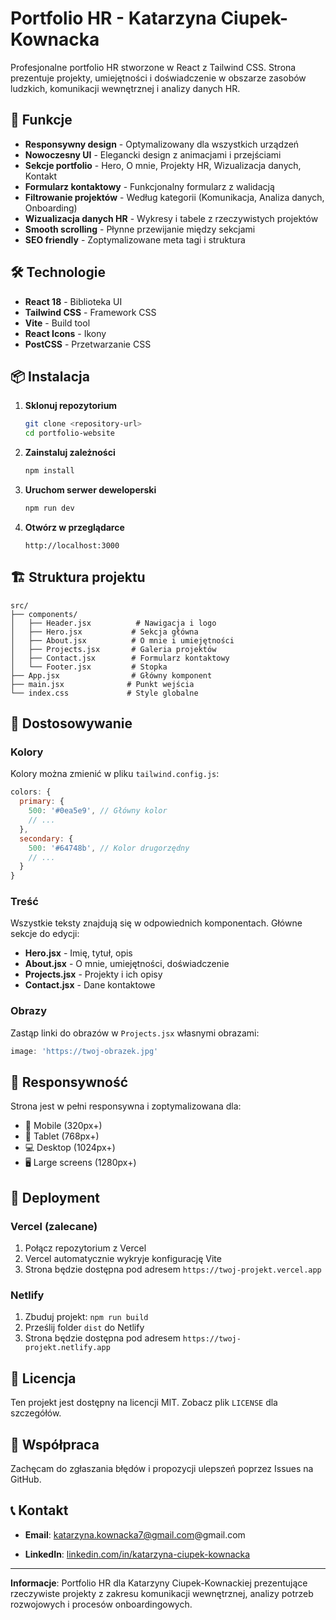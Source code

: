 # Portfolio HR - Katarzyna Ciupek-Kownacka

Profesjonalne portfolio HR stworzone w React z Tailwind CSS. Strona prezentuje projekty, umiejętności i doświadczenie w obszarze zasobów ludzkich, komunikacji wewnętrznej i analizy danych HR.

## 🚀 Funkcje

- **Responsywny design** - Optymalizowany dla wszystkich urządzeń
- **Nowoczesny UI** - Elegancki design z animacjami i przejściami
- **Sekcje portfolio** - Hero, O mnie, Projekty HR, Wizualizacja danych, Kontakt
- **Formularz kontaktowy** - Funkcjonalny formularz z walidacją
- **Filtrowanie projektów** - Według kategorii (Komunikacja, Analiza danych, Onboarding)
- **Wizualizacja danych HR** - Wykresy i tabele z rzeczywistych projektów
- **Smooth scrolling** - Płynne przewijanie między sekcjami
- **SEO friendly** - Zoptymalizowane meta tagi i struktura

## 🛠️ Technologie

- **React 18** - Biblioteka UI
- **Tailwind CSS** - Framework CSS
- **Vite** - Build tool
- **React Icons** - Ikony
- **PostCSS** - Przetwarzanie CSS

## 📦 Instalacja

1. **Sklonuj repozytorium**
   ```bash
   git clone <repository-url>
   cd portfolio-website
   ```

2. **Zainstaluj zależności**
   ```bash
   npm install
   ```

3. **Uruchom serwer deweloperski**
   ```bash
   npm run dev
   ```

4. **Otwórz w przeglądarce**
   ```
   http://localhost:3000
   ```

## 🏗️ Struktura projektu

```
src/
├── components/
│   ├── Header.jsx          # Nawigacja i logo
│   ├── Hero.jsx           # Sekcja główna
│   ├── About.jsx          # O mnie i umiejętności
│   ├── Projects.jsx       # Galeria projektów
│   ├── Contact.jsx        # Formularz kontaktowy
│   └── Footer.jsx         # Stopka
├── App.jsx                # Główny komponent
├── main.jsx              # Punkt wejścia
└── index.css             # Style globalne
```

## 🎨 Dostosowywanie

### Kolory
Kolory można zmienić w pliku `tailwind.config.js`:
```javascript
colors: {
  primary: {
    500: '#0ea5e9', // Główny kolor
    // ...
  },
  secondary: {
    500: '#64748b', // Kolor drugorzędny
    // ...
  }
}
```

### Treść
Wszystkie teksty znajdują się w odpowiednich komponentach. Główne sekcje do edycji:
- **Hero.jsx** - Imię, tytuł, opis
- **About.jsx** - O mnie, umiejętności, doświadczenie
- **Projects.jsx** - Projekty i ich opisy
- **Contact.jsx** - Dane kontaktowe

### Obrazy
Zastąp linki do obrazów w `Projects.jsx` własnymi obrazami:
```javascript
image: 'https://twoj-obrazek.jpg'
```

## 📱 Responsywność

Strona jest w pełni responsywna i zoptymalizowana dla:
- 📱 Mobile (320px+)
- 📱 Tablet (768px+)
- 💻 Desktop (1024px+)
- 🖥️ Large screens (1280px+)

## 🚀 Deployment

### Vercel (zalecane)
1. Połącz repozytorium z Vercel
2. Vercel automatycznie wykryje konfigurację Vite
3. Strona będzie dostępna pod adresem `https://twoj-projekt.vercel.app`

### Netlify
1. Zbuduj projekt: `npm run build`
2. Prześlij folder `dist` do Netlify
3. Strona będzie dostępna pod adresem `https://twoj-projekt.netlify.app`

## 📄 Licencja

Ten projekt jest dostępny na licencji MIT. Zobacz plik `LICENSE` dla szczegółów.

## 🤝 Współpraca

Zachęcam do zgłaszania błędów i propozycji ulepszeń poprzez Issues na GitHub.

## 📞 Kontakt

- **Email**: katarzyna.kownacka7@gmail.com@gmail.com

- **LinkedIn**: [linkedin.com/in/katarzyna-ciupek-kownacka](https://linkedin.com)

---

**Informacje**: Portfolio HR dla Katarzyny Ciupek-Kownackiej prezentujące rzeczywiste projekty z zakresu komunikacji wewnętrznej, analizy potrzeb rozwojowych i procesów onboardingowych. 
